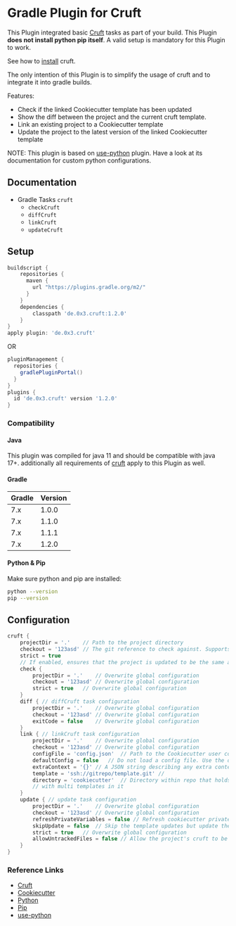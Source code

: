 # Gradle Plugin for Cruft

This Plugin integrated basic [Cruft](https://github.com/cruft/cruft) tasks as part of your build.
This Plugin **does not install python pip itself**. A valid setup is mandatory for this Plugin to work.

See how to [install](https://github.com/cruft/cruft#installation) cruft.

The only intention of this Plugin is to simplify the usage of cruft and to integrate it into gradle builds.

Features:

* Check if the linked Cookiecutter template has been updated
* Show the diff between the project and the current cruft template.
* Link an existing project to a Cookiecutter template
* Update the project to the latest version of the linked Cookiecutter template

NOTE: This plugin is based on [use-python](https://github.com/xvik/gradle-use-python-plugin) plugin.
Have a look at its documentation for custom python configurations.

## Documentation

* Gradle Tasks `cruft`
    - `checkCruft`
    - `diffCruft`
    - `linkCruft`
    - `updateCruft`

## Setup

```groovy
buildscript {
    repositories {
      maven {
        url "https://plugins.gradle.org/m2/"
      }
    }
    dependencies {
        classpath 'de.0x3.cruft:1.2.0'
    }
}
apply plugin: 'de.0x3.cruft'
```

OR

```groovy
pluginManagement {
  repositories {
    gradlePluginPortal()
  }
}
plugins {
  id 'de.0x3.cruft' version '1.2.0'
}
```

### Compatibility

#### Java

This plugin was compiled for java 11 and should be compatible with java 17+.
additionally all requirements of [cruft](https://github.com/cruft/cruft) apply to this Plugin as well.

#### Gradle

| Gradle | Version |
|--------|---------|
| 7.x    | 1.0.0   |
| 7.x    | 1.1.0   |
| 7.x    | 1.1.1   |
| 7.x    | 1.2.0   |

#### Python & Pip

Make sure python and pip are installed:

```bash
python --version  
pip --version
```

## Configuration

````groovy
cruft {
    projectDir = '.'    // Path to the project directory
    checkout = '123asd' // The git reference to check against. Supports branches, tags and commit hashes.
    strict = true
    // If enabled, ensures that the project is updated to be the same as the checked out cookiecutter template
    check {
        projectDir = '.'    // Overwrite global configuration
        checkout = '123asd' // Overwrite global configuration
        strict = true   // Overwrite global configuration
    }
    diff { // diffCruft task configuration
        projectDir = '.'    // Overwrite global configuration
        checkout = '123asd' // Overwrite global configuration
        exitCode = false    // Overwrite global configuration
    }
    link { // linkCruft task configuration
        projectDir = '.'    // Overwrite global configuration
        checkout = '123asd' // Overwrite global configuration
        configFile = 'config.json'  // Path to the Cookiecutter user config file
        defaultConfig = false   // Do not load a config file. Use the defaults instead
        extraContext = '{}' // A JSON string describing any extra context to pass to cookiecutter.
        template = 'ssh://gitrepo/template.git' //
        directory = 'cookiecutter'  // Directory within repo that holds cookiecutter.json file for advanced repositories
        // with multi templates in it
    }
    update { // update task configuration
        projectDir = '.'    // Overwrite global configuration
        checkout = '123asd' // Overwrite global configuration
        refreshPrivateVariables = false // Refresh cookiecutter private variables for the latest template version
        skipUpdate = false  // Skip the template updates but update the cruft state
        strict = true   // Overwrite global configuration
        allowUntrackedFiles = false // Allow the project's cruft to be updated if there are untracked files in the git
    }
}
````

### Reference Links

* [Cruft](https://github.com/cruft/cruft)
* [Cookiecutter](https://github.com/cookiecutter/cookiecutter)
* [Python](https://www.python.org/)
* [Pip](https://pypi.org/project/pip/)
* [use-python](https://github.com/xvik/gradle-use-python-plugin)